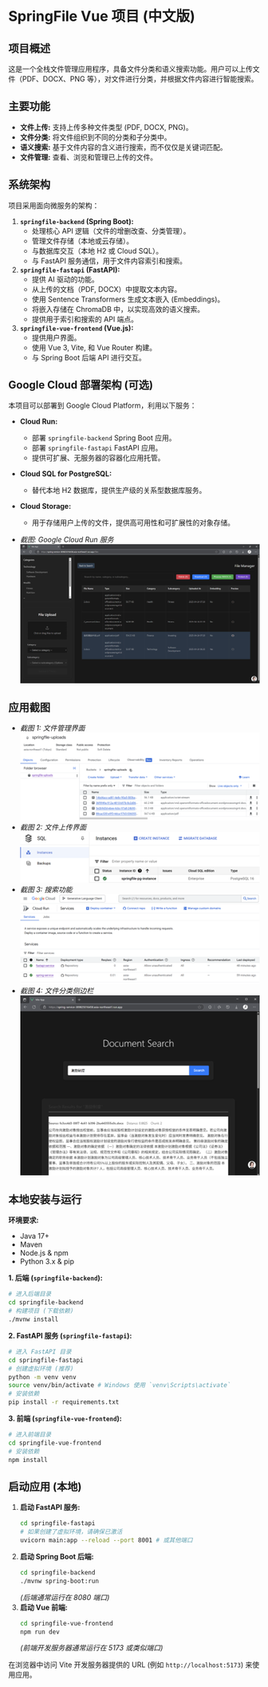 # SpringFile Vue 项目 (中文版)

## 项目概述

这是一个全栈文件管理应用程序，具备文件分类和语义搜索功能。用户可以上传文件（PDF、DOCX、PNG 等），对文件进行分类，并根据文件内容进行智能搜索。

## 主要功能

*   **文件上传:** 支持上传多种文件类型 (PDF, DOCX, PNG)。
*   **文件分类:** 将文件组织到不同的分类和子分类中。
*   **语义搜索:** 基于文件内容的含义进行搜索，而不仅仅是关键词匹配。
*   **文件管理:** 查看、浏览和管理已上传的文件。

## 系统架构

项目采用面向微服务的架构：

1.  **`springfile-backend` (Spring Boot):**
    *   处理核心 API 逻辑（文件的增删改查、分类管理）。
    *   管理文件存储（本地或云存储）。
    *   与数据库交互（本地 H2 或 Cloud SQL）。
    *   与 FastAPI 服务通信，用于文件内容索引和搜索。
2.  **`springfile-fastapi` (FastAPI):**
    *   提供 AI 驱动的功能。
    *   从上传的文档（PDF, DOCX）中提取文本内容。
    *   使用 Sentence Transformers 生成文本嵌入 (Embeddings)。
    *   将嵌入存储在 ChromaDB 中，以实现高效的语义搜索。
    *   提供用于索引和搜索的 API 端点。
3.  **`springfile-vue-frontend` (Vue.js):**
    *   提供用户界面。
    *   使用 Vue 3, Vite, 和 Vue Router 构建。
    *   与 Spring Boot 后端 API 进行交互。

## Google Cloud 部署架构 (可选)

本项目可以部署到 Google Cloud Platform，利用以下服务：

*   **Cloud Run:**
    *   部署 `springfile-backend` Spring Boot 应用。
    *   部署 `springfile-fastapi` FastAPI 应用。
    *   提供可扩展、无服务器的容器化应用托管。
*   **Cloud SQL for PostgreSQL:**
    *   替代本地 H2 数据库，提供生产级的关系型数据库服务。
*   **Cloud Storage:**
    *   用于存储用户上传的文件，提供高可用性和可扩展性的对象存储。

*   *截图: Google Cloud Run 服务*
    ![Cloud Run 服务](img/Screenshot%202025-04-24%20160442.png)

## 应用截图

*   *截图 1: 文件管理界面*
    ![文件管理](img/Screenshot%202025-04-24%20155832.png)
*   *截图 2: 文件上传界面*
    ![文件上传](img/Screenshot%202025-04-24%20155905.png)
*   *截图 3: 搜索功能*
    ![搜索](img/Screenshot%202025-04-24%20160020.png)
*   *截图 4: 文件分类侧边栏*
    ![分类](img/Screenshot%202025-04-24%20160305.png)


## 本地安装与运行

**环境要求:**
*   Java 17+
*   Maven
*   Node.js & npm
*   Python 3.x & pip

**1. 后端 (`springfile-backend`):**
   ```bash
   # 进入后端目录
   cd springfile-backend
   # 构建项目 (下载依赖)
   ./mvnw install
   ```

**2. FastAPI 服务 (`springfile-fastapi`):**
   ```bash
   # 进入 FastAPI 目录
   cd springfile-fastapi
   # 创建虚拟环境 (推荐)
   python -m venv venv
   source venv/bin/activate # Windows 使用 `venv\Scripts\activate`
   # 安装依赖
   pip install -r requirements.txt
   ```

**3. 前端 (`springfile-vue-frontend`):**
   ```bash
   # 进入前端目录
   cd springfile-vue-frontend
   # 安装依赖
   npm install
   ```

## 启动应用 (本地)

1.  **启动 FastAPI 服务:**
    ```bash
    cd springfile-fastapi
    # 如果创建了虚拟环境，请确保已激活
    uvicorn main:app --reload --port 8001 # 或其他端口
    ```
2.  **启动 Spring Boot 后端:**
    ```bash
    cd springfile-backend
    ./mvnw spring-boot:run
    ```
    *(后端通常运行在 8080 端口)*
3.  **启动 Vue 前端:**
    ```bash
    cd springfile-vue-frontend
    npm run dev
    ```
    *(前端开发服务器通常运行在 5173 或类似端口)*

在浏览器中访问 Vite 开发服务器提供的 URL (例如 `http://localhost:5173`) 来使用应用。
